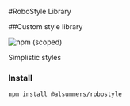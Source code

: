 #RoboStyle Library

##Custom style library

![npm (scoped)](https://img.shields.io/badge/npm-v2.0.0-blue.svg)

Simplistic styles

### Install

```
npm install @alsummers/robostyle
```